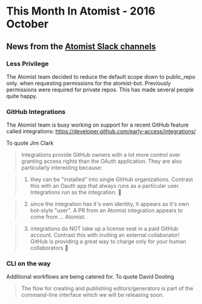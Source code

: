 
# This Month In Atomist - 2016 October

## News from the [Atomist Slack channels](https://atomist-community.slack.com)

### Less Privilege

The Atomist team decided to reduce the default scope down to public_repo only. when requesting permissions for the atomist-bot.
Previously permissions were required for private repos. This has made several people quite happy.

### GitHub Integrations

The Atomist team is busy working on support for a recent GitHub feature called integrations:  https://developer.github.com/early-access/integrations/

To quote Jim Clark

> Integrations provide GitHub owners with a lot more control over granting access rights than the OAuth application.  They are also particularly interesting because:

> 1.  they can be "installed" into single GitHub organizations.  Contrast this with an Oauth app that always runs as a particular user.  Integrations run as the integration.  :slightly_smiling_face:

> 2.  since the integration has it's own identity, it appears as it's own bot-style "user".  A PR from an Atomist integration appears to come from ... Atomist.  

> 3.  integrations do NOT take up a license seat in a paid GitHub account.  Contrast this with inviting an external collaborator!  GitHub is providing a great way to charge only for your human collaborators :slightly_smiling_face:
 
### CLI on the way

Additional workflows are being catered for. To quote David Dooling

> The flow for creating and publishing editors/generators is part of the command-line interface which we will be releasing soon. 





